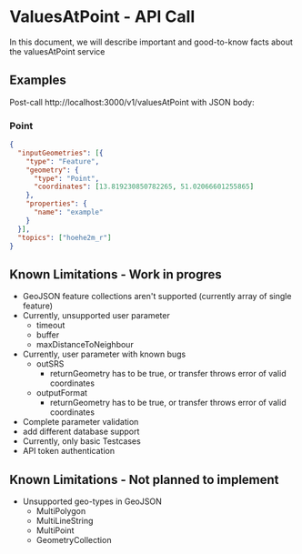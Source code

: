 # ValuesAtPoint - API Call
In this document, we will describe important and good-to-know facts about the valuesAtPoint service

## Examples
Post-call http://localhost:3000/v1/valuesAtPoint with JSON body: 

### Point
```json
{
  "inputGeometries": [{
    "type": "Feature",
    "geometry": {
      "type": "Point",
      "coordinates": [13.819230850782265, 51.02066601255865]
    },
    "properties": {
      "name": "example"
    }
  }],
  "topics": ["hoehe2m_r"]
}
```


## Known Limitations - Work in progres

- GeoJSON feature collections aren't supported (currently array of single feature)
- Currently, unsupported user parameter
  - timeout
  - buffer
  - maxDistanceToNeighbour
- Currently, user parameter with known bugs
  - outSRS
    - returnGeometry has to be true, or transfer throws error of valid coordinates
  - outputFormat
    - returnGeometry has to be true, or transfer throws error of valid coordinates
- Complete parameter validation
- add different database support
- Currently, only basic Testcases
- API token authentication


## Known Limitations - Not planned to implement
- Unsupported geo-types in GeoJSON
  - MultiPolygon
  - MultiLineString
  - MultiPoint
  - GeometryCollection
